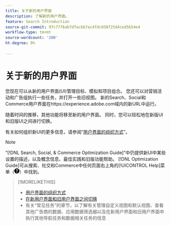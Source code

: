 ```yaml
---
title: 关于新的用户界面
description: 了解新的用户界面。
feature: Search Introduction
source-git-commit: 97c7776ab7dfacbb7ac4fdc038f25d4ced5b54e4
workflow-type: tm+mt
source-wordcount: '200'
ht-degree: 0%

---
```


# 关于新的用户界面

您现在可以从新的用户界面(UI)管理目标、模拟和项目组合。 您还可以对营销活动和广告组执行一些任务，并打开一些旧视图。 新的Search、Social和Commerce用户界面在https://experience.adobe.com域内的新URL中运行。

随着时间的推移，其他功能将移至新的用户界面。 同时，您可以轻松地在新版UI和旧版UI之间进行切换。

有关如何组织新UI的更多信息，请参阅“[用户界面的组织方式](/help/search-social-commerce/getting-started/user-interface.md)”。

>[!NOTE]
>
>“[!DNL Search, Social, & Commerce Optimization Guide]”中仍提供新UI中某些设置的描述，以及概念信息、最佳实践和旧版功能帮助。 [!DNL Optimization Guide]可从搜索、社交和Commerce中任何页面右上角的[!UICONTROL Help]菜单（![帮助菜单](/help/search-social-commerce/assets/help-main-menu.png "帮助菜单")）中找到。

>[!MORELIKETHIS]
>
>* [用户界面的组织方式](/help/search-social-commerce/getting-started/user-interface.md)
>* [在新用户界面和旧用户界面之间切换](/help/search-social-commerce/getting-started/ui-switch.md)
>* 有关“常见任务”的章节，以了解有关管理自定义视图和默认视图、查看其他广告商的数据、应用数据筛选器以及在新用户界面和旧用户界面中执行其他导航任务和数据相关任务的信息

